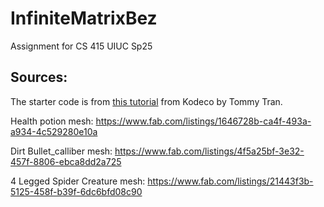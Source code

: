 # InfiniteMatrixBez
 Assignment for CS 415 UIUC Sp25

## Sources:
The starter code is from [this tutorial](https://www.kodeco.com/454-how-to-create-a-simple-game-in-unreal-engine-4) from Kodeco by Tommy Tran. 

Health potion mesh: https://www.fab.com/listings/1646728b-ca4f-493a-a934-4c529280e10a

Dirt Bullet_calliber mesh: https://www.fab.com/listings/4f5a25bf-3e32-457f-8806-ebca8dd2a725

4 Legged Spider Creature mesh: https://www.fab.com/listings/21443f3b-5125-458f-b39f-6dc6bfd08c90